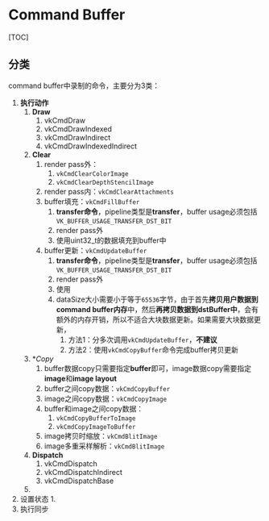 # Command Buffer

[TOC]

## 分类

command buffer中录制的命令，主要分为3类：

1. **执行动作**
   1. **Draw**
      1. vkCmdDraw
      2. vkCmdDrawIndexed
      3. vkCmdDrawIndirect
      4. vkCmdDrawIndexedIndirect
   2. **Clear**
      1. render pass外：
         1. `vkCmdClearColorImage`
         2. `vkCmdClearDepthStencilImage`
      2. render pass内：`vkCmdClearAttachments`
      3. buffer填充：`vkCmdFillBuffer`
         1. **transfer命令**，pipeline类型是**transfer**，buffer usage必须包括`VK_BUFFER_USAGE_TRANSFER_DST_BIT`
         2. render pass外
         3. 使用uint32_t的数据填充到buffer中
      4. buffer更新：`vkCmdUpdateBuffer`
         1. **transfer命令**，pipeline类型是**transfer**，buffer usage必须包括`VK_BUFFER_USAGE_TRANSFER_DST_BIT`
         2. render pass外
         3. 使用
         4. dataSize大小需要小于等于`65536`字节，由于首先**拷贝用户数据到command buffer内存**中，然后**再拷贝数据到dstBuffer中**，会有额外的内存开销，所以不适合大块数据更新。如果需要大块数据更新，
            1. 方法1：分多次调用`vkCmdUpdateBuffer`，**不建议**
            2. 方法2：使用`vkCmdCopyBuffer`命令完成buffer拷贝更新
   3. **Copy*
      1. buffer数据copy只需要指定**buffer**即可，image数据copy需要指定**image**和**image layout**
      2. buffer之间copy数据：`vkCmdCopyBuffer`
      3. image之间copy数据：`vkCmdCopyImage`
      4. buffer和image之间copy数据：
         1. `vkCmdCopyBufferToImage`
         2. `vkCmdCopyImageToBuffer`
      5. image拷贝时缩放：`vkCmdBlitImage`
      6. image多重采样解析：`vkCmdBlitImage`
   4. **Dispatch**
      1. vkCmdDispatch
      2. vkCmdDispatchIndirect
      3. vkCmdDispatchBase
   5. 
2. 设置状态
   1. 
3. 执行同步